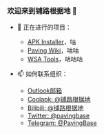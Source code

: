 ### 欢迎来到铺路根据地 👋

- 🔭 正在进行的项目：
  - [APK Installer](https://github.com/Paving-Base/APK-Installer)，咕
  - [Paving Wiki](https://github.com/Paving-Base/Paving-Wiki)，咕咕
  - [WSA Tools](https://github.com/Paving-Base/WSA-Tools)，咕咕咕

- 📫 如何联系组织：
  - [Outlook邮箱](mailto:woa-projectcn@outlook.com)
  - [Coolapk: @铺路根据地](https://www.coolapk.com/dyh/1480)
  - [Bilibili: @铺路根据地](https://space.bilibili.com/544023735/)
  - [Twitter: @pavingbase](https://twitter.com/pavingbase)
  - [Telegram: @PavingBase](https://t.me/PavingBase)

<!--
**Paving-Base/.github** is a ✨ _special_ ✨ repository because its `README.md` (this file) appears on your GitHub profile.

Here are some ideas to get you started:

- 🔭 I’m currently working on ...
- 🌱 I’m currently learning ...
- 👯 I’m looking to collaborate on ...
- 🤔 I’m looking for help with ...
- 💬 Ask me about ...
- 📫 How to reach me: ...
- 😄 Pronouns: ...
- ⚡ Fun fact: ...
-->
